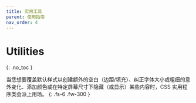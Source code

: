 ```yaml
---
title: 实用工具
parent: 使用指南
nav_order: 4
---
```


# Utilities
{: .no_toc }

当恁想要覆盖默认样式以创建额外的空白（边距/填充）、纠正字体大小或粗细的意外变化、添加颜色或在特定屏幕尺寸下隐藏（或显示）某些内容时，CSS 实用程序类会派上用场。
{: .fs-6 .fw-300 }
